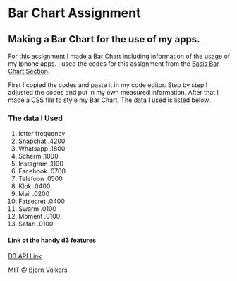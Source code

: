 # Bar Chart Assignment
## Making a Bar Chart for the use of my apps. 

For this assignment I made a Bar Chart including information of the usage of my Iphone apps. I used the codes for this assignment from the [Basis Bar Chart Section](https://bl.ocks.org/mbostock/3885304). 

First I copied the codes and paste it in my code editor. Step by step I adjusted the codes and put in my own measured information. After that I made a CSS file to style my Bar Chart. The data I used is listed below.

### The data I Used
1. letter	frequency
2. Snapchat	.4200
3. Whatsapp	.1800
4. Scherm	.1000
5. Instagram	.1100
6. Facebook	.0700
7. Telefoon	.0500
8. Klok	.0400
9. Mail	.0200
10. Fatsecret	.0400
11. Swarm	.0100
12. Moment	.0100
13. Safari	.0100

#### Link ot the handy d3 features 
[D3 API Link](https://github.com/d3/d3/blob/master/API.md)

MIT @ Björn Völkers
